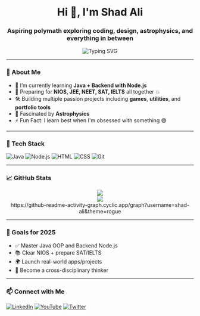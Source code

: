 <h1 align="center">Hi 👋, I'm Shad Ali</h1>
<h3 align="center">Aspiring polymath exploring coding, design, astrophysics, and everything in between</h3>

<p align="center">
  <img src="https://readme-typing-svg.herokuapp.com?font=Fira+Code&duration=3000&pause=1000&center=true&vCenter=true&width=435&lines=Java+%7C+Node.js+%7C+Full-Stack+Dev;NIOS+%7C+JEE+%7C+SAT+%7C+IELTS+Prep;Learning+by+building+projects+%F0%9F%9A%80" alt="Typing SVG" />
</p>

---

### 🚀 About Me

- 🔭 I’m currently learning **Java + Backend with Node.js**
- 🧠 Preparing for **NIOS, JEE, NEET, SAT, IELTS** all together 💥
- 🛠️ Building multiple passion projects including **games**, **utilities**, and **portfolio tools**
- 🌌 Fascinated by **Astrophysics**
- ⚡ Fun Fact: I learn best when I'm obsessed with something 😄

---

### 🧰 Tech Stack

![Java](https://img.shields.io/badge/Java-ED8B00?style=for-the-badge&logo=java&logoColor=white)
![Node.js](https://img.shields.io/badge/Node.js-339933?style=for-the-badge&logo=nodedotjs&logoColor=white)
![HTML](https://img.shields.io/badge/HTML5-e34c26?style=for-the-badge&logo=html5&logoColor=white)
![CSS](https://img.shields.io/badge/CSS3-264de4?style=for-the-badge&logo=css3&logoColor=white)
![Git](https://img.shields.io/badge/Git-F05032?style=for-the-badge&logo=git&logoColor=white)

---

### 📈 GitHub Stats

<p align="center">
  <img src="https://github-readme-stats.vercel.app/api?username=shad-ali&show_icons=true&theme=radical" />
  <br />
  <img src="https://github-readme-streak-stats.herokuapp.com/?user=shad-ali&theme=radical" />
  <br />
  https://github-readme-activity-graph.cyclic.app/graph?username=shad-ali&theme=rogue
</p>

---

### 🎯 Goals for 2025

- ✅ Master Java OOP and Backend Node.js
- 📚 Clear NIOS + prepare SAT/IELTS
- 🌍 Launch real-world apps/projects
- 🧠 Become a cross-disciplinary thinker

---

### 📫 Connect with Me

[![LinkedIn](https://img.shields.io/badge/LinkedIn-blue?style=for-the-badge&logo=linkedin&logoColor=white)](https://www.linkedin.com/)
[![YouTube](https://img.shields.io/badge/YouTube-red?style=for-the-badge&logo=youtube&logoColor=white)](https://www.youtube.com/)
[![Twitter](https://img.shields.io/badge/Twitter-blue?style=for-the-badge&logo=twitter&logoColor=white)](https://twitter.com/)
